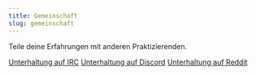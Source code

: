 ```yaml
---
title: Gemeinschaft
slug: gemeinschaft
---
```

Teile deine Erfahrungen mit anderen Praktizierenden.

<a href="http://kiwiirc.com/client/irc.freenode.com/##meditation" class="btn btn-primary external-link no-image" target="_blank" rel="nofollow">Unterhaltung auf IRC</a>
[Unterhaltung auf Discord](https://discord.gg/Tyqd22a?classes=btn,btn-primary)
[Unterhaltung auf Reddit](https://www.reddit.com/r/OpenBuddhaDharma/?classes=btn,btn-primary)
